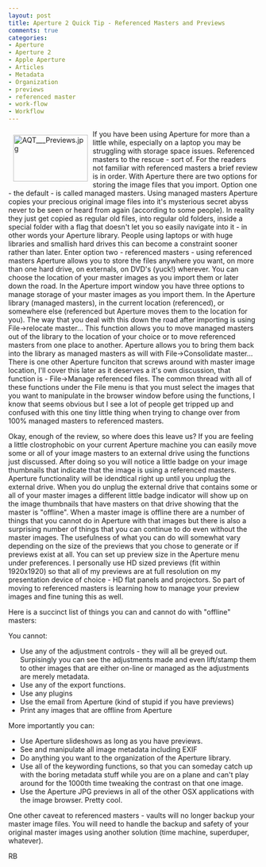 ```yaml
---
layout: post
title: Aperture 2 Quick Tip - Referenced Masters and Previews
comments: true
categories:
- Aperture
- Aperture 2
- Apple Aperture
- Articles
- Metadata
- Organization
- previews
- referenced master
- work-flow
- Workflow
---
```

<a href="/wp-content/uploads/2008/AQT___Previews.jpg"><img title="AQT___Previews.jpg" src="/wp-content/uploads/2008/.thumbs/.AQT___Previews.jpg" border="0" alt="AQT___Previews.jpg" hspace="10" vspace="10" width="150" height="94" align="left" /></a>If you have been using Aperture for more than a little while, especially on a laptop you may be struggling with storage space issues. Referenced masters to the rescue - sort of. For the readers not familiar with referenced masters a brief review is in order. With Aperture there are two options for storing the image files that you import. Option one - the default - is called managed masters. Using managed masters Aperture copies your precious original image files into it's mysterious secret abyss never to be seen or heard from again (according to some people). In reality they just get copied as regular old files, into regular old folders, inside a special folder with a flag that doesn't let you so easily navigate into it - in other words your Aperture library. <!--more-->People using laptops or with huge libraries and smallish hard drives this can become a constraint sooner rather than later. Enter option two - referenced masters - using referenced masters Aperture allows you to store the files anywhere you want, on more than one hard drive, on externals, on DVD's (yuck!) wherever. You can choose the location of your master images as you import them or later down the road. In the Aperture import window you have three options to manage storage of your master images as you import them. In the Aperture library (managed masters), in the current location (referenced), or somewhere else (referenced but Aperture moves them to the location for you). The way that you deal with this down the road after importing is using File-&gt;relocate master... This function allows you to move managed masters out of the library to the location of your choice or to move referenced masters from one place to another. Aperture allows you to bring them back into the library as managed masters as will with File-&gt;Consolidate master... There is one other Aperture funciton that screws around with master image location, I'll cover this later as it deserves a it's own discussion, that function is - File-&gt;Manage referenced files. The common thread with all of these functions under the File menu is that you must select the images that you want to manipulate in the browser window before using the functions, I know that seems obvious but I see a lot of people get tripped up and confused with this one tiny little thing when trying to change over from 100% managed masters to referenced masters.

Okay, enough of the review, so where does this leave us? If you are feeling a little clostrophobic on your current Aperture machine you can easily move some or all of your image masters to an external drive using the functions just discussed. After doing so you will notice a little badge on your image thumbnails that indicate that the image is using a referenced masters. Aperture functionality will be idendtical right up until you unplug the external drive. When you do unplug the external drive that contains some or all of your master images a different little badge indicator will show up on the image thumbnails that have masters on that drive showing that the master is "offline". When a master image is offline there are a number of things that you cannot do in Aperture with that images but there is also a surprising number of things that you can continue to do even without the master images. The usefulness of what you can do will somewhat vary depending on the size of the previews that you chose to generate or if previews exist at all. You can set up preview size in the Aperture menu under preferences. I personally use HD sized previews (fit within 1920x1920) so that all of my previews are at full resolution on my presentation device of choice - HD flat panels and projectors. So part of moving to referenced masters is learning how to manage your preview images and fine tuning this as well.

Here is a succinct list of things you can and cannot do with "offline" masters:

You cannot:
<ul>
	<li> Use any of the adjustment controls - they will all be greyed out. Surpisingly you can see the adjustments made and even lift/stamp them to other images that are either on-line or managed as the adjustments are merely metadata.</li>
	<li> Use any of the export functions.</li>
	<li> Use any plugins</li>
	<li> Use the email from Aperture (kind of stupid if you have previews)</li>
	<li> Print any images that are offline from Aperture</li>
</ul>
<div>More importantly you can:
<ul>
	<li> Use Aperture slideshows as long as you have previews.</li>
	<li> See and manipulate all image metadata including EXIF</li>
	<li> Do anything you want to the organization of the Aperture library.</li>
	<li>Use all of the keywording functions, so that you can someday catch up with the boring metadata stuff while you are on a plane and can't play around for the 1000th time tweaking the contrast on that one image.</li>
	<li>Use the Aperture JPG previews in all of the other OSX applications with the image browser. Pretty cool.</li>
</ul>
</div>
<div>One other caveat to referenced masters - vaults will no longer backup your master image files. You will need to handle the backup and safety of your original master images using another solution (time machine, superduper, whatever).

RB</div>